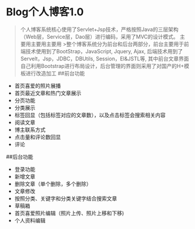# Blog个人博客1.0
 >个人博客系统核心使用了Servlet+Jsp技术，严格按照Java的三层架构（Web层，Service层，Dao层）进行编码，采用了MVC的设计模式。
主要用主要用主要用 >整个博客系统分为前台和后台两部分，前台主要用于前端技术使用到了BootStrap，JavaScript, Jquery, Ajax, 后端技术用到了Servelt，Jsp，JDBC，DBUtils, Session，El&JSTL等, 其中前台文章界面自己利用Bootstrap进行布局设计，后台管理的界面则采用了对国产的H+模板进行改造加工
  ##前台功能
  * 首页喜爱的照片展播
  * 首页最近文章和热门文章展示
  * 分页功能
  * 分类展示
  * 标签回显（包括标签对应的文章数），以及点击标签会搜索相关内容
  * 阅读文章
  * 博主联系方式
  * 点击量和评论数回显
  * 评论
  
  ##后台功能
  * 登录功能
  * 新增文章
  * 删除文章（单个删除，多个删除）
  * 文章修改
  * 按照分类、关键字和分类关键字结合搜索文章
  * 草稿箱
  * 首页喜爱照片编辑（照片上传、照片上移和下移)
  * 个人资料编辑
